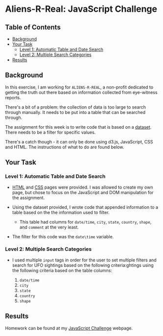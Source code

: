 # Aliens-R-Real: JavaScript Challenge <!-- omit in toc -->

## Table of Contents <!-- omit in toc -->

- [Background](#background)
- [Your Task](#your-task)
  - [Level 1: Automatic Table and Date Search](#level-1-automatic-table-and-date-search)
  - [Level 2: Multiple Search Categories](#level-2-multiple-search-categories)
- [Results](#results)

## Background

In this exercise, I am working for `ALIENS-R-REAL`, a non-profit dedicated to getting the truth out there based on information collected from eye-witness reports.

There's a bit of a problem: the collection of data is too large to search through manually.  It needs to be put into a table that can be searched through.

The assignment for this week is to write code that is based on a [dataset](/static/js/data.js).  There needs to be a filter for specific values.  

There's a catch though - it can only be done using d3.js, JavaScript, CSS and HTML.  The instructions of what to do are found below.


## Your Task

### Level 1: Automatic Table and Date Search

* [HTML](index.html) and [CSS](static/css/style.css) pages were provided.  I was allowed to create my own page, but chose to focus on the JavaScript and DOM manipulation for the assignment.

* Using the dataset provided, I wrote code that appended information to a table based on the the information used to filter.
  
  * This table had columns for `date/time`, `city`, `state`, `country`, `shape`, and `comment` at the very least.

* The filter for this code was the `date\time` variable.
  
### Level 2: Multiple Search Categories

* I used multiple `input` tags in order for the user to set multiple filters and search for UFO sightings based on the following criteria:ghtings using the following criteria based on the table columns:

  1. `date/time`
  2. `city`
  3. `state`
  4. `country`
  5. `shape`


## Results

Homework can be found at my [JavaScript Challenge](https://derrikdennis.github.io/javascript-challenge) webpage.
